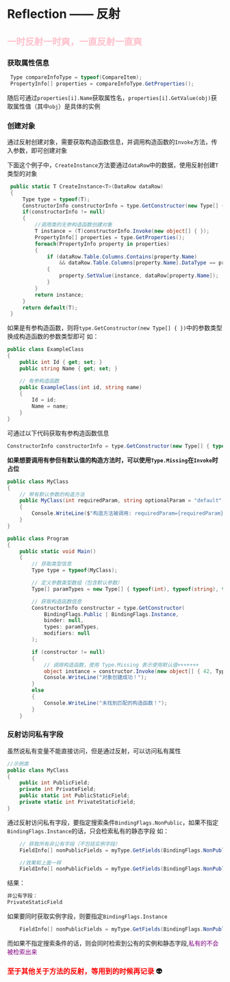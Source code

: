 # Reflection —— 反射

## <font color="pink" face="汉仪迪升英雄体, 楷体">一时反射一时爽，一直反射一直爽</font>

### 获取属性信息

```csharp
 Type compareInfoType = typeof(CompareItem);
 PropertyInfo[] properties = compareInfoType.GetProperties();
```

随后可通过`properties[i].Name`获取属性名，`properties[i].GetValue(obj)`获取属性值（其中`obj`）是具体的实例

### 创建对象

通过反射创建对象，需要获取构造函数信息，并调用构造函数的`Invoke`方法，传入参数，即可创建对象

下面这个例子中，`CreateInstance`方法要通过`dataRow`中的数据，使用反射创建`T`类型的对象

```csharp
 public static T CreateInstance<T>(DataRow dataRow)
 {
     Type type = typeof(T);
     ConstructorInfo constructorInfo = type.GetConstructor(new Type[] { });
     if(constructorInfo != null)
     {
         //调用类的无参构造函数创建对象
         T instance = (T)constructorInfo.Invoke(new object[] { });
         PropertyInfo[] properties = type.GetProperties();
         foreach(PropertyInfo property in properties)
         {
             if (dataRow.Table.Columns.Contains(property.Name) 
                 && dataRow.Table.Columns[property.Name].DataType == property.PropertyType)
             {
                 property.SetValue(instance, dataRow[property.Name]);
             }
         }
         return instance;
     }
     return default(T);
 }
```

如果是有参构造函数，则将`type.GetConstructor(new Type[] { })`中的参数类型换成构造函数的参数类型即可
如：

```csharp
public class ExampleClass
{
    public int Id { get; set; }
    public string Name { get; set; }

    // 有参构造函数
    public ExampleClass(int id, string name)
    {
        Id = id;
        Name = name;
    }
}
```

可通过以下代码获取有参构造函数信息

```csharp
ConstructorInfo constructorInfo = type.GetConstructor(new Type[] { typeof(int), typeof(string) });
```

**如果想要调用有参但有默认值的构造方法时，可以使用`Type.Missing`在`Invoke`时占位**

```csharp
public class MyClass
{
    // 带有默认参数的构造方法
    public MyClass(int requiredParam, string optionalParam = "default", bool flag = true)
    {
        Console.WriteLine($"构造方法被调用: requiredParam={requiredParam}, optionalParam={optionalParam}, flag={flag}");
    }
}

public class Program
{
    public static void Main()
    {
        // 获取类型信息
        Type type = typeof(MyClass);

        // 定义参数类型数组（包含默认参数）
        Type[] paramTypes = new Type[] { typeof(int), typeof(string), typeof(bool) };

        // 获取构造函数信息
        ConstructorInfo constructor = type.GetConstructor(
            BindingFlags.Public | BindingFlags.Instance,
            binder: null,
            types: paramTypes,
            modifiers: null
        );

        if (constructor != null)
        {
            // 调用构造函数，使用 Type.Missing 表示使用默认值+++++++
            object instance = constructor.Invoke(new object[] { 42, Type.Missing, Type.Missing });
            Console.WriteLine("对象创建成功！");
        }
        else
        {
            Console.WriteLine("未找到匹配的构造函数！");
        }
    }
```

### 反射访问私有字段
虽然说私有变量不能直接访问，但是通过反射，可以访问私有属性

```csharp
//示例类
public class MyClass
{
    public int PublicField;
    private int PrivateField;
    public static int PublicStaticField;
    private static int PrivateStaticField;
}
```
通过反射访问私有字段，要指定搜索条件`BindingFlags.NonPublic`，如果不指定`BindingFlags.Instance`的话，只会检索私有的静态字段
如：

```csharp
    // 获取所有非公有字段（不包括实例字段）
    FieldInfo[] nonPublicFields = myType.GetFields(BindingFlags.NonPublic);
```

```csharp
    //效果和上面一样
    FieldInfo[] nonPublicFields = myType.GetFields(BindingFlags.NonPublic| BindingFlags.Static);
```

结果：

```csharp
非公有字段：
PrivateStaticField
```

如果要同时获取实例字段，则要指定`BindingFlags.Instance`

```csharp
    FieldInfo[] nonPublicFields = myType.GetFields(BindingFlags.NonPublic| BindingFlags.Static|BindingFlags.Instance);
```

而如果不指定搜索条件的话，则会同时检索到公有的实例和静态字段,<font color="purple">私有的不会被检索出来</font>

### <font color="red" face="楷体">至于其他关于方法的反射，等用到的时候再记录</font> 👽

